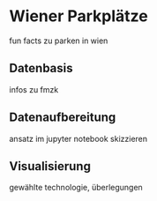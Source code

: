 # Wiener Parkplätze

fun facts zu parken in wien

## Datenbasis 

infos zu fmzk

## Datenaufbereitung

ansatz im jupyter notebook skizzieren

## Visualisierung

gewählte technologie, überlegungen

